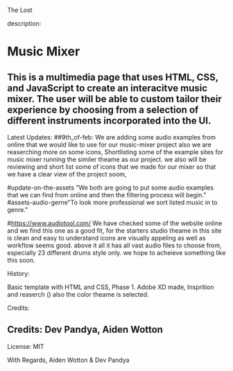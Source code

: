 The Lost

description:

# Music Mixer

## This is a multimedia page that uses HTML, CSS, and JavaScript to create an interacitve music mixer. The user will be able to custom tailor their experience by choosing from a selection of different instruments incorporated into the UI.

Latest Updates:
##9th_of-feb: We are adding some audio examples from online that we would like to use for our music-mixer project also we are reaserching more on some icons, Shortlisting some of the example sites for music mixer running the similer theame as our project. we also will be reviewing and short list some of icons that we made for our mixer so that we have a clear view of the project soom,

#update-on-the-assets "We both are going to put some audio examples that we can find from online and then the filtering process will begin."
#assets-audio-gerne"To look more professional we sort listed music in to genre."

#https://www.audiotool.com/  We have checked some of the website online and we find this one as a good fit, for the starters studio theame in this site is clean and easy to understand icons are visually appeling as well as workflow seems good. above it all it has all vast audio files to choose from, especially 23 different drums style only. we hope to acheieve something like this soon.

History:

Basic template with HTML and CSS, Phase 1. Adobe XD made, Insprition and reaserch ()
also the color theame is selected.

Credits:

## Credits: Dev Pandya, Aiden Wotton

License:
MIT 


With Regards,
Aiden Wotton & Dev Pandya